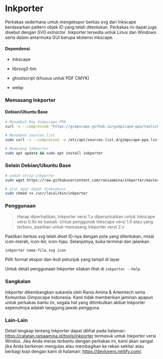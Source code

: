 # Inkporter

Perkakas sederhana untuk mengekspor berkas svg dari Inkscape berdasarkan pattern objek ID yang telah ditentukan. Perkakas ini dapat juga disebut dengan *SVG extractor*. Inkporter tersedia untuk Linux dan Windows serta dalam antarmuka GUI berupa ekstensi inkscape.

#### Dependensi

- Inkscape

- librsvg2-bin

- ghostscript (khusus untuk PDF CMYK)

- webp

### Memasang Inkporter

#### Debian/Ubuntu Base

```bash
# Menambah Key Gimpscape PPA
curl -s --compressed "https://gimpscape.github.io/gimpscape-ppa/tools/KEY.gpg" | sudo apt-key add -
```

```bash
# Menambah sources.list
sudo curl -s --compressed -o /etc/apt/sources.list.d/gimpscape-ppa.list "https://gimpscape.github.io/gimpscape-ppa/tools/gimpscape-ppa.list"
```

```bash
# Memasang Inkporter​
sudo apt update && sudo apt install inkporter
```

### Selain Debian/Ubuntu Base

```bash
# unduh skrip inkporter
sudo wget https://raw.githubusercontent.com/raniaamina/inkporter/master/source/inkporter/inkporter -P /usr/local/bin/
```

```bash
# atur agar dapat dieksekusi
sudo chmod +x /usr/local/bin/inkporter
```

### Penggunaan

> Harap diperhatikan, Inkporter versi 1.x diperuntukkan untuk Inkscape versi 0.9x ke bawah. Untuk penggunak Inkscape versi 1.0 atau yang terbaru, pastikan untuk memasang Inkporter versi 2.x



Pastikan berkas svg telah diset ID-nya dengan pola yang ditentukan, misal icon-merah, icon-bir, icon-hjau. Selanjutnya, buka terminal dan jalankan.

```bash
inkporter nama-file.svg icon
```

Pilih format ekspor dan ikuti petunjuk yang tampil di layar.

Untuk detail penggunaan Inkporter silakan lihat di `inkporter --help`



### Sangkalan

Inkporter dikembangkan sukarela oleh Rania Amina & Artemtech serta Komunitas Gimpscape Indonesia. Kami tidak memberikan jaminan apapun untuk perkakas bantu ini, segala hal yang ditimbulkan akibat Inkporter sepenuhnya adalah tanggung jawab pengguna. 



### Lain-Lain

Detail lengkap tentang Inkporter dapat dilihat pada halaman: https://catatan.raniaamina.id/tools/inkporter termasuk untuk Inkporter versi Windos. Jika Anda meras terbantu dengan perkakas ini, kami akan sangat jika Anda berkenan mengulas atau membagikan ke rekan sekitar atau berbagi kopi dengan kami di halaman: https://devlovers.netlify.com/.
